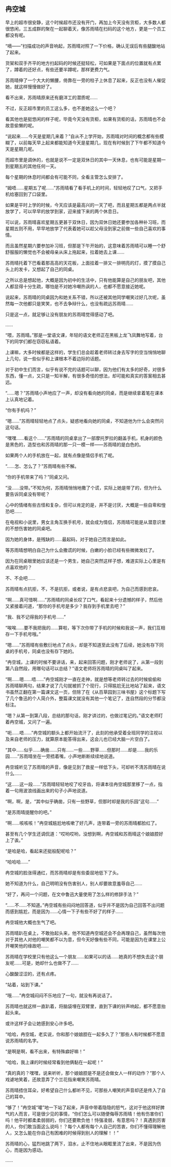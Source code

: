 ## 冉空城

早上的超市很安静，这个时候超市还没有开门，再加上今天没有货柜，大多数人都很悠闲，三五成群的聚在一起聊着天，像苏雨晴在扫码的这个地方，更是一个员工都没有呢。

“嘀——”扫描成功的声音响起，苏雨晴对照了一下价格，确认无误后有些腿酸地站了起来。

货架和双手齐平的地方扫起码的时候还挺轻松，可如果是下面点的位置就有点累了，蹲着的还好点，有些还要半蹲呢，那样更费力气。

苏雨晴伸了一个大大的懒腰，倚靠在一旁的柱子上休息了起来，反正也没有人催促她，就这样慢慢做好了。

看不出来，苏雨晴原来还有磨洋工的潜质呢……

不过，反正超市里的员工这么多，也不差她这么一个吧？

看其他也是挺悠闲的样子呢，毕竟今天没有货柜，如果有货柜的话，苏雨晴也不会故意偷懒的呢。

“说起来……今天是星期几来着？”自从不上学开始，苏雨晴对时间的概念都有些模糊了，以前每天早上起来都能知道今天是星期几，现在有时候到了下午都不知道今天是星期几呢。

而超市里是调休的，也就是说不一定是双休日的其中一天休息，也有可能是星期一到星期五的其他任何一天。

每个星期的休息时间都会有可能不同，全看主管怎么安排了。

“姆唔……星期五了呢……”苏雨晴看了看手机上的时间，轻轻地叹了口气，又把手机给塞回到了口袋里。

如果是平时上学的时候，今天应该是最高兴的一天了吧，而且星期五都是两点半就放学了，可以早早的放学到家，迎来接下来的两个休息日。

可以说，苏雨晴喜欢星期五更甚于双休日，因为双休日她还要参加各种补习班，而星期五则不用，早早地放学了代表着她可以趁父母没到家之前做一些自己喜欢的事情。

而且虽然星期六要参加补习班，但那是下午开始的，这意味着苏雨晴可以睡一个舒舒服服的懒觉也不会被母亲从床上拖起来，拉着她去上课……

苏雨晴托着下巴看着那高高的天花板，上面挂着一排又一排明亮的灯，摸了摸自己头上的发卡，又想起了自己的同桌。

之所以总是想起他，大概是因为初中的生活中，只有他能算是自己的朋友吧，其他人都显得十分生疏，哪怕是不对她冷嘲热讽的人，也都不愿意接近她呢。

说起来，苏雨晴的同桌因为和她关系不错，所以还被其他同学嘲笑过好几次呢，虽然每一次他都只是笑笑，也不去争辩什么，也没有疏远苏雨晴……

只是这一点，就足够让没有朋友的苏雨晴觉得感动了吧。

……

“喂，苏雨晴。”那是一堂语文课，年轻的语文老师正在黑板上龙飞凤舞地写着，台下的同学们都在窃窃私语着。

上课嘛，大多时候都是这样的，学生们总会趁着老师转过身去写字的空当悄悄地聊上几句，说一些似乎和上课根本不着边际的话题。

对于初中生们而言，似乎有说不完的话题可以聊，因为他们有太多的好奇，对很多东西，懂一点，又只是一知半解，有很多奇怪的想法，却可能和真实的答案相去甚远。

“……嗯？”苏雨晴小声地应了一声，却没有看向她的同桌，而是继续拿着笔在课本上认真地记着。

“你有手机吗？”

“嗯……”苏雨晴轻轻地点了点头，疑惑地看向她的同桌，不知道他为什么会突然问这句话。

“嘿嘿……看这个……”苏雨晴的同桌拿出了一部摩托罗拉的翻盖手机，机身的颜色是黑色的，造型也和苏雨晴的那一只一模一样——苏雨晴的是白色的。

如果两个人的手机放在一起，就有点像是情侣手机了呢。

“……怎、怎么了？”苏雨晴有些不解。

“你的手机带来了吗？”同桌又问。

“没……没带。”不知为何，苏雨晴悄悄地撒了个谎，实际上她是带了的，但为什么要告诉同桌没有带呢？

心中的情绪有些古怪和复杂，但可以肯定的是，并不是讨厌，大概是一些自卑和惶恐吧……

在电视和小说里，男女主角互换手机号，就会成为情侣，苏雨晴可能是从潜意识里的不想伤害她的同桌吧。

因为她的身体，是残缺的……最起码，对于她自己而言是如此。

等苏雨晴想明白自己为什么会撒谎的时候，白嫩的小脸已经有些微微发红了。

因为在同桌眼里她应该还是一个男生，她自己突然这样子想，难道实际上心里是有点喜欢他的？

不、不会吧……

苏雨晴有点抗拒，不，不是抗拒，或者说，是有点悲哀吧，为自己而感到悲哀。

“啊……真可惜啊……”苏雨晴的同桌长叹了口气，看起来十分遗憾的样子，然后他又紧接着问道，“那你的手机号是多少？我存到手机里去吧？”

“我、我不记得我的手机号……”

“唉唉……要不我把我的……算啦，等下次你带了手机的时候和我说一声，我们互相存一下手机号哦。”

“嗯……”苏雨晴有些敷衍地点了点头，却是不知道至此没有了后续，她没有存下同桌的手机号，同桌也没有存下她的。

“冉空城，上课的时候不要讲话，来，起来回答问题，刚才老师说了，从第一段到第八自然段，用哪句话可以总结？”语文老师将苏雨晴的同桌叫了起来。

“啊……嗯……唔……”冉空城刚才一直在走神，就是想等老师转过去的时候偷偷和苏雨晴聊两句，结果才说了几句就被抓了个现行，只得尴尬无比地站了起来，语文书虽然正翻在第一篇课文这一页，但除了在《从百草园到三味书屋》这个标题下写了几个鲁迅的个人简介外，整篇课文就没有其他一个笔记了，连自然段的分节都没标注。

“嗯？从第一到第八段，总结的那句话，刚才讲过的，也做过笔记的。”语文老师盯着冉空城，又问了一遍。

“呃……唔……”冉空城的额头上都开始流汗了，此刻的他承受着全班同学的注视以及来自老师的压力，就算原本能答得出来，这会儿也已经大脑一片空白了。

“其中……似乎……确凿……只有……一些……野草……但那时……却是……我的乐园……”苏雨晴坐在一旁捂着嘴，小声地断断续续地说道。

冉空城听见了苏雨晴的声音，像是见到了救星一样低下头，可却听不清苏雨晴在说什么……

“这……这一段……”苏雨晴轻轻地咬了咬牙齿，将课本往冉空城那里移了一点，指着一句用波浪线画出来的句子小声地说道。

“啊，啊，是，“其中似乎确凿，只有一些野草，但那时却是我的乐园”这句……”

“是苏雨晴提醒你的吧。”

“啊……咳咳咳！”冉空城尴尬地咳嗽了好几声，连带着一旁的苏雨晴都脸红了。

甚至有几个学生还调侃道：“哎哟哎哟，没想到啊，冉空城和苏雨晴这个娘娘腔好上了诶。”

“是哈是哈，看起来还挺般配呢哈？”

“哈哈哈……”

冉空城的脸涨得通红，而苏雨晴却是有些委屈地低下了头。

她不知道为什么，自己明明没有伤害别人，别人却要故意羞辱自己……

“好了，再问一个问题，在文中鲁迅大量使用了怎么样的修辞手法？”

“……不……不知道。”冉空城有些闷闷地回答道，似乎并不是因为自己回答不出问题而感到尴尬，而是因为……心情一下子有些不好了的样子……

冉空城他大概也生气了吧。

苏雨晴趴在桌上，不敢抬起头来，他不知道冉空城还会不会再理自己，虽然每次他对于其他人对他的嘲笑都不以为意，但今天好像有些不同，可能是因为在课堂上公开嘲笑他的缘故吧……

苏雨晴在学校里只有他这么一个朋友……如果可以的话……她真的不想失去这个朋友呢……可是，她却什么也做不了……

心酸酸涩涩的，还有点疼。

“站着，站到下课。”

“哦……”冉空城闷闷不乐地应了一句，就没有再说话了。

苏雨晴也就这样一直趴着，将脑袋埋在双臂里，直到下课的铃声响起，都不愿意抬起头来。

或许这样子会让她感到安心许多吧。

“哈哈，冉空城，老实说，你和那个娘娘腔在一起多久了？”那些人有时候都不愿意说苏雨晴的名字。

“是啊是啊，看不出来，有特殊癖好嘛！”

“哈哈，我上课的时候经常看到他俩黏在一起呢！”

“真的真的？嘿嘿，说来听听，那个娘娘腔是不是还会做女人一样的动作？”那个人戏谑地笑着，还故意弄了个兰花指来嘲笑苏雨晴。

苏雨晴捂住耳朵，好希望自己什么都听不见，可那些人嘲笑的声音却还是传入了自己的耳中。

“够了！”冉空城“嚯”地一下站了起来，声音中带着隐隐的怒气，这对于他这样好脾气的人而言，可是很少见的事情，“你们怎么可以随便侮辱苏雨晴！他有伤害你们吗！他平时都柔柔弱弱的，你们还要欺负他！恃强凌弱，有意思吗？！真遇到厉害的人，你们敢当面这么说吗！？每个人都有每个人自己的苦衷，你们不懂得理解他人，又怎么能在你自己有困难的时候得到别人的理解！！”

苏雨晴的心，猛烈地跳了两下，泪水，止不住地从眼眶里流了出来，不是因为伤心，而是因为感动。

……
